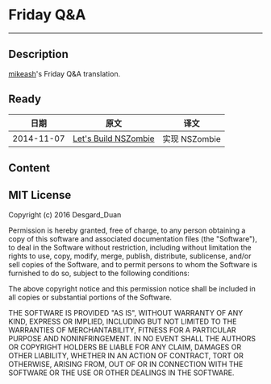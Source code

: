 # Friday Q&A

--- 

## Description

[mikeash](https://www.mikeash.com/)'s Friday Q&A translation. 

## Ready

| 日期 | 原文 | 译文 |
| ------| ------ | ------ |
| 2014-11-07 | [Let's Build NSZombie](https://www.mikeash.com/pyblog/friday-qa-2014-11-07-lets-build-nszombie.html) | 实现 NSZombie |


## Content

## MIT License

Copyright (c) 2016 Desgard_Duan

Permission is hereby granted, free of charge, to any person obtaining a copy
of this software and associated documentation files (the "Software"), to deal
in the Software without restriction, including without limitation the rights
to use, copy, modify, merge, publish, distribute, sublicense, and/or sell
copies of the Software, and to permit persons to whom the Software is
furnished to do so, subject to the following conditions:

The above copyright notice and this permission notice shall be included in all
copies or substantial portions of the Software.

THE SOFTWARE IS PROVIDED "AS IS", WITHOUT WARRANTY OF ANY KIND, EXPRESS OR
IMPLIED, INCLUDING BUT NOT LIMITED TO THE WARRANTIES OF MERCHANTABILITY,
FITNESS FOR A PARTICULAR PURPOSE AND NONINFRINGEMENT. IN NO EVENT SHALL THE
AUTHORS OR COPYRIGHT HOLDERS BE LIABLE FOR ANY CLAIM, DAMAGES OR OTHER
LIABILITY, WHETHER IN AN ACTION OF CONTRACT, TORT OR OTHERWISE, ARISING FROM,
OUT OF OR IN CONNECTION WITH THE SOFTWARE OR THE USE OR OTHER DEALINGS IN THE
SOFTWARE.


